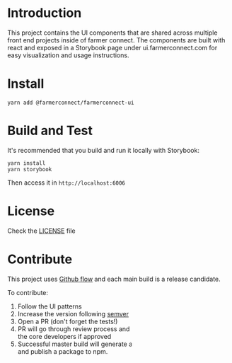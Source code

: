 # Introduction

This project contains the UI components that are shared across multiple front end projects inside of farmer connect. The components are built with react and exposed in a Storybook page under ui.farmerconnect.com for easy visualization and usage instructions.

# Install

```
yarn add @farmerconnect/farmerconnect-ui
```

# Build and Test

It's recommended that you build and run it locally with Storybook:

```
yarn install
yarn storybook
```

Then access it in `http://localhost:6006`

# License

Check the [LICENSE](https://github.com/farmerconnect/farmerconnect-ui/blob/main/LICENSE) file

# Contribute

This project uses [Github flow](https://guides.github.com/introduction/flow/) and each main build is a release candidate.

To contribute:

1. Follow the UI patterns
2. Increase the version following [semver](https://semver.org/)
3. Open a PR (don't forget the tests!)
4. PR will go through review process and be merged to master by one of the core developers if approved
5. Successful master build will generate a release with your new version and publish a package to npm.
